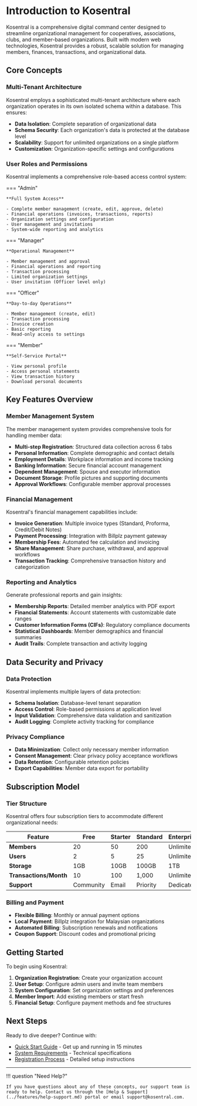 # Introduction to Kosentral

Kosentral is a comprehensive digital command center designed to streamline organizational management for cooperatives, associations, clubs, and member-based organizations. Built with modern web technologies, Kosentral provides a robust, scalable solution for managing members, finances, transactions, and organizational data.

## Core Concepts

### Multi-Tenant Architecture

Kosentral employs a sophisticated multi-tenant architecture where each organization operates in its own isolated schema within a database. This ensures:

- **Data Isolation**: Complete separation of organizational data
- **Schema Security**: Each organization's data is protected at the database level
- **Scalability**: Support for unlimited organizations on a single platform
- **Customization**: Organization-specific settings and configurations

### User Roles and Permissions

Kosentral implements a comprehensive role-based access control system:

=== "Admin"

    **Full System Access**
    
    - Complete member management (create, edit, approve, delete)
    - Financial operations (invoices, transactions, reports)
    - Organization settings and configuration
    - User management and invitations
    - System-wide reporting and analytics

=== "Manager"

    **Operational Management**
    
    - Member management and approval
    - Financial operations and reporting
    - Transaction processing
    - Limited organization settings
    - User invitation (Officer level only)

=== "Officer"

    **Day-to-day Operations**
    
    - Member management (create, edit)
    - Transaction processing
    - Invoice creation
    - Basic reporting
    - Read-only access to settings

=== "Member"

    **Self-Service Portal**
    
    - View personal profile
    - Access personal statements
    - View transaction history
    - Download personal documents

## Key Features Overview

### Member Management System

The member management system provides comprehensive tools for handling member data:

- **Multi-step Registration**: Structured data collection across 6 tabs
- **Personal Information**: Complete demographic and contact details
- **Employment Details**: Workplace information and income tracking
- **Banking Information**: Secure financial account management
- **Dependent Management**: Spouse and executor information
- **Document Storage**: Profile pictures and supporting documents
- **Approval Workflows**: Configurable member approval processes

### Financial Management

Kosentral's financial management capabilities include:

- **Invoice Generation**: Multiple invoice types (Standard, Proforma, Credit/Debit Notes)
- **Payment Processing**: Integration with Billplz payment gateway
- **Membership Fees**: Automated fee calculation and invoicing
- **Share Management**: Share purchase, withdrawal, and approval workflows
- **Transaction Tracking**: Comprehensive transaction history and categorization

### Reporting and Analytics

Generate professional reports and gain insights:

- **Membership Reports**: Detailed member analytics with PDF export
- **Financial Statements**: Account statements with customizable date ranges
- **Customer Information Forms (CIFs)**: Regulatory compliance documents
- **Statistical Dashboards**: Member demographics and financial summaries
- **Audit Trails**: Complete transaction and activity logging

## Data Security and Privacy

### Data Protection

Kosentral implements multiple layers of data protection:

- **Schema Isolation**: Database-level tenant separation
- **Access Control**: Role-based permissions at application level
- **Input Validation**: Comprehensive data validation and sanitization
- **Audit Logging**: Complete activity tracking for compliance

### Privacy Compliance

- **Data Minimization**: Collect only necessary member information
- **Consent Management**: Clear privacy policy acceptance workflows
- **Data Retention**: Configurable retention policies
- **Export Capabilities**: Member data export for portability

## Subscription Model

### Tier Structure

Kosentral offers four subscription tiers to accommodate different organizational needs:

| Feature | Free | Starter | Standard | Enterprise |
|---------|------|---------|----------|------------|
| **Members** | 20 | 50 | 200 | Unlimited |
| **Users** | 2 | 5 | 25 | Unlimited |
| **Storage** | 1GB | 10GB | 100GB | 1TB |
| **Transactions/Month** | 10 | 100 | 1,000 | Unlimited |
| **Support** | Community | Email | Priority | Dedicated |

### Billing and Payment

- **Flexible Billing**: Monthly or annual payment options
- **Local Payment**: Billplz integration for Malaysian organizations
- **Automated Billing**: Subscription renewals and notifications
- **Coupon Support**: Discount codes and promotional pricing

## Getting Started

To begin using Kosentral:

1. **Organization Registration**: Create your organization account
2. **User Setup**: Configure admin users and invite team members
3. **System Configuration**: Set organization settings and preferences
4. **Member Import**: Add existing members or start fresh
5. **Financial Setup**: Configure payment methods and fee structures

## Next Steps

Ready to dive deeper? Continue with:

- [Quick Start Guide](quick-start.md) - Get up and running in 15 minutes
- [System Requirements](system-requirements.md) - Technical specifications
- [Registration Process](../account-setup/registration.md) - Detailed setup instructions

---

!!! question "Need Help?"
    
    If you have questions about any of these concepts, our support team is ready to help. Contact us through the [Help & Support](../features/help-support.md) portal or email support@kosentral.com.
